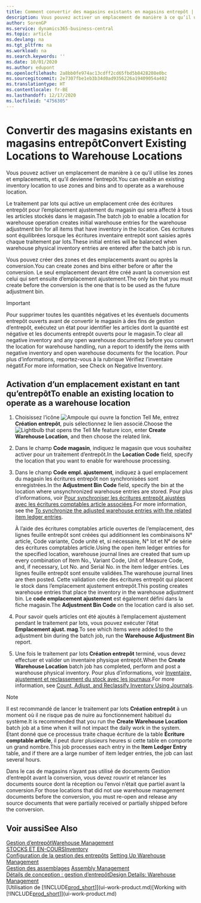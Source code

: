 ```yaml
---
title: Comment convertir des magasins existants en magasins entrepôt | Microsoft Docs
description: Vous pouvez activer un emplacement de manière à ce qu’il utilise les zones et emplacements, et qu’il devienne l’entrepôt.
author: SorenGP
ms.service: dynamics365-business-central
ms.topic: article
ms.devlang: na
ms.tgt_pltfrm: na
ms.workload: na
ms.search.keywords: ''
ms.date: 10/01/2020
ms.author: edupont
ms.openlocfilehash: 2a8bb0fe974ac13cdff2cd65fbd5b8428208e0bc
ms.sourcegitcommit: 2e7307fbe1eb3b34d0ad9356226a19409054a402
ms.translationtype: HT
ms.contentlocale: fr-BE
ms.lasthandoff: 12/17/2020
ms.locfileid: "4756305"
---
```

# <a name="convert-existing-locations-to-warehouse-locations"></a><span data-ttu-id="99d29-103">Convertir des magasins existants en magasins entrepôt</span><span class="sxs-lookup"><span data-stu-id="99d29-103">Convert Existing Locations to Warehouse Locations</span></span>
<span data-ttu-id="99d29-104">Vous pouvez activer un emplacement de manière à ce qu’il utilise les zones et emplacements, et qu’il devienne l’entrepôt.</span><span class="sxs-lookup"><span data-stu-id="99d29-104">You can enable an existing inventory location to use zones and bins and to operate as a warehouse location.</span></span>  

<span data-ttu-id="99d29-105">Le traitement par lots qui active un emplacement crée des écritures entrepôt pour l’emplacement ajustement du magasin qui sera affecté à tous les articles stockés dans le magasin.</span><span class="sxs-lookup"><span data-stu-id="99d29-105">The batch job to enable a location for warehouse operation creates initial warehouse entries for the warehouse adjustment bin for all items that have inventory in the location.</span></span> <span data-ttu-id="99d29-106">Ces écritures sont équilibrées lorsque les écritures inventaire entrepôt sont saisies après chaque traitement par lots.</span><span class="sxs-lookup"><span data-stu-id="99d29-106">These initial entries will be balanced when warehouse physical inventory entries are entered after the batch job is run.</span></span>  

<span data-ttu-id="99d29-107">Vous pouvez créer des zones et des emplacements avant ou après la conversion.</span><span class="sxs-lookup"><span data-stu-id="99d29-107">You can create zones and bins either before or after the conversion.</span></span> <span data-ttu-id="99d29-108">Le seul emplacement devant être créé avant la conversion est celui qui sert ensuite d’emplacement ajustement.</span><span class="sxs-lookup"><span data-stu-id="99d29-108">The only bin that you must create before the conversion is the one that is to be used as the future adjustment bin.</span></span>  

> [!IMPORTANT]  
>  <span data-ttu-id="99d29-109">Pour supprimer toutes les quantités négatives et les éventuels documents entrepôt ouverts avant de convertir le magasin à des fins de gestion d’entrepôt, exécutez un état pour identifier les articles dont la quantité est négative et les documents entrepôt ouverts pour le magasin.</span><span class="sxs-lookup"><span data-stu-id="99d29-109">To clear all negative inventory and any open warehouse documents before you convert the location for warehouse handling, run a report to identify the items with negative inventory and open warehouse documents for the location.</span></span> <span data-ttu-id="99d29-110">Pour plus d’informations, reportez\-vous à la rubrique Vérifiez l’inventaire négatif.</span><span class="sxs-lookup"><span data-stu-id="99d29-110">For more information, see Check on Negative Inventory.</span></span>  

## <a name="to-enable-an-existing-location-to-operate-as-a-warehouse-location"></a><span data-ttu-id="99d29-111">Activation d’un emplacement existant en tant qu’entrepôt</span><span class="sxs-lookup"><span data-stu-id="99d29-111">To enable an existing location to operate as a warehouse location</span></span>  
1.  <span data-ttu-id="99d29-112">Choisissez l’icône ![Ampoule qui ouvre la fonction Tell Me](media/ui-search/search_small.png "Dites-moi ce que vous voulez faire"), entrez **Création entrepôt**, puis sélectionnez le lien associé.</span><span class="sxs-lookup"><span data-stu-id="99d29-112">Choose the ![Lightbulb that opens the Tell Me feature](media/ui-search/search_small.png "Tell me what you want to do") icon, enter **Create Warehouse Location**, and then choose the related link.</span></span>  
2.  <span data-ttu-id="99d29-113">Dans le champ **Code magasin**, indiquez le magasin que vous souhaitez activer pour un traitement d’entrepôt.</span><span class="sxs-lookup"><span data-stu-id="99d29-113">In the **Location Code** field, specify the location that you want to enable for warehouse processing.</span></span>  
3.  <span data-ttu-id="99d29-114">Dans le champ **Code empl. ajustement**, indiquez à quel emplacement du magasin les écritures entrepôt non synchronisées sont enregistrées.</span><span class="sxs-lookup"><span data-stu-id="99d29-114">In the **Adjustment Bin Code** field, specify the bin at the location where unsynchronized warehouse entries are stored.</span></span> <span data-ttu-id="99d29-115">Pour plus d’informations, voir [Pour synchroniser les écritures entrepôt ajustées avec les écritures comptables article associées](inventory-how-count-adjust-reclassify.md#to-synchronize-the-adjusted-warehouse-entries-with-the-related-item-ledger-entries).</span><span class="sxs-lookup"><span data-stu-id="99d29-115">For more information, see the [To synchronize the adjusted warehouse entries with the related item ledger entries](inventory-how-count-adjust-reclassify.md#to-synchronize-the-adjusted-warehouse-entries-with-the-related-item-ledger-entries).</span></span>  

    <span data-ttu-id="99d29-116">À l’aide des écritures comptables article ouvertes de l’emplacement, des lignes feuille entrepôt sont créées qui additionnent les combinaisons N° article, Code variante, Code unité et, si nécessaire, N° lot et N° de série des écritures comptables article.</span><span class="sxs-lookup"><span data-stu-id="99d29-116">Using the open item ledger entries for the specified location, warehouse journal lines are created that sum up every combination of Item No., Variant Code, Unit of Measure Code, and, if necessary, Lot No. and Serial No. in the item ledger entries.</span></span> <span data-ttu-id="99d29-117">Les lignes feuille entrepôt sont ensuite validées.</span><span class="sxs-lookup"><span data-stu-id="99d29-117">The warehouse journal lines are then posted.</span></span> <span data-ttu-id="99d29-118">Cette validation crée des écritures entrepôt qui placent le stock dans l’emplacement ajustement entrepôt.</span><span class="sxs-lookup"><span data-stu-id="99d29-118">This posting creates warehouse entries that place the inventory in the warehouse adjustment bin.</span></span> <span data-ttu-id="99d29-119">Le **code emplacement ajustement** est également défini dans la fiche magasin.</span><span class="sxs-lookup"><span data-stu-id="99d29-119">The **Adjustment Bin Code** on the location card is also set.</span></span>  

4.  <span data-ttu-id="99d29-120">Pour savoir quels articles ont été ajoutés à l’emplacement ajustement pendant le traitement par lots, vous pouvez exécuter l’état **Emplacement ajust. mag**.</span><span class="sxs-lookup"><span data-stu-id="99d29-120">To see which items were added to the adjustment bin during the batch job, run the **Warehouse Adjustment Bin** report.</span></span>  
5.  <span data-ttu-id="99d29-121">Une fois le traitement par lots **Création entrepôt** terminé, vous devez effectuer et valider un inventaire physique entrepôt.</span><span class="sxs-lookup"><span data-stu-id="99d29-121">When the **Create Warehouse Location** batch job has completed, perform and post a warehouse physical inventory.</span></span> <span data-ttu-id="99d29-122">Pour plus d’informations, voir [Inventaire, ajustement et reclassement du stock avec les journaux](inventory-how-count-adjust-reclassify.md).</span><span class="sxs-lookup"><span data-stu-id="99d29-122">For more information, see [Count, Adjust, and Reclassify Inventory Using Journals](inventory-how-count-adjust-reclassify.md).</span></span>  

> [!NOTE]  
>  <span data-ttu-id="99d29-123">Il est recommandé de lancer le traitement par lots **Création entrepôt** à un moment où il ne risque pas de nuire au fonctionnement habituel du système.</span><span class="sxs-lookup"><span data-stu-id="99d29-123">It is recommended that you run the **Create Warehouse Location** batch job at a time when it will not impact the daily work in the system.</span></span> <span data-ttu-id="99d29-124">Étant donné que ce processus traite chaque écriture de la table **Écriture comptable article**, il peut durer plusieurs heures si cette table en comporte un grand nombre.</span><span class="sxs-lookup"><span data-stu-id="99d29-124">This job processes each entry in the **Item Ledger Entry** table, and if there are a large number of item ledger entries, the job can last several hours.</span></span>  

 <span data-ttu-id="99d29-125">Dans le cas de magasins n’ayant pas utilisé de documents Gestion d’entrepôt avant la conversion, vous devez rouvrir et relancer les documents source dont la réception ou l’envoi n’était que partiel avant la conversion.</span><span class="sxs-lookup"><span data-stu-id="99d29-125">For those locations that did not use warehouse management documents before the conversion, you must re-open and release any source documents that were partially received or partially shipped before the conversion.</span></span>  

## <a name="see-also"></a><span data-ttu-id="99d29-126">Voir aussi</span><span class="sxs-lookup"><span data-stu-id="99d29-126">See Also</span></span>  
[<span data-ttu-id="99d29-127">Gestion d’entrepôt</span><span class="sxs-lookup"><span data-stu-id="99d29-127">Warehouse Management</span></span>](warehouse-manage-warehouse.md)  
[<span data-ttu-id="99d29-128">STOCKS ET EN-COURS</span><span class="sxs-lookup"><span data-stu-id="99d29-128">Inventory</span></span>](inventory-manage-inventory.md)  
<span data-ttu-id="99d29-129">[Configuration de la gestion des entrepôts](warehouse-setup-warehouse.md)   </span><span class="sxs-lookup"><span data-stu-id="99d29-129">[Setting Up Warehouse Management](warehouse-setup-warehouse.md)   </span></span>  
<span data-ttu-id="99d29-130">[Gestion des assemblages](assembly-assemble-items.md)  </span><span class="sxs-lookup"><span data-stu-id="99d29-130">[Assembly Management](assembly-assemble-items.md)  </span></span>  
[<span data-ttu-id="99d29-131">Détails de conception : gestion d’entrepôt</span><span class="sxs-lookup"><span data-stu-id="99d29-131">Design Details: Warehouse Management</span></span>](design-details-warehouse-management.md)  
<span data-ttu-id="99d29-132">[Utilisation de [!INCLUDE[prod_short](includes/prod_short.md)]](ui-work-product.md)</span><span class="sxs-lookup"><span data-stu-id="99d29-132">[Working with [!INCLUDE[prod_short](includes/prod_short.md)]](ui-work-product.md)</span></span>
